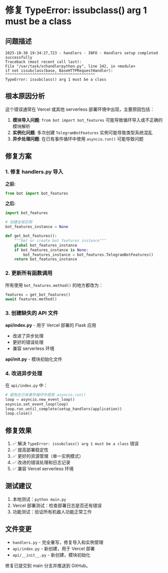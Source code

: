 # 修复 TypeError: issubclass() arg 1 must be a class

## 问题描述

```
2025-10-30 19:34:27,723 - handlers - INFO - Handlers setup completed successfully
Traceback (most recent call last):
File "/var/task/vchandlerpython.py", line 242, in <module>
if not issubclass(base, BaseHTTPRequestHandler):
^^^^^^^^^^^^^^^^^^^^^^^^^^^^^^^^^^^^^^^^
TypeError: issubclass() arg 1 must be a class
```

## 根本原因分析

这个错误通常在 Vercel 或其他 serverless 部署环境中出现，主要原因包括：

1. **模块导入问题**: `from bot import bot_features` 可能导致循环导入或不正确的模块解析
2. **实例化问题**: 多次创建 `TelegramBotFeatures` 实例可能导致类型系统混乱
3. **异步处理问题**: 在已有事件循环中使用 `asyncio.run()` 可能导致问题

## 修复方案

### 1. 修复 handlers.py 导入

**之前:**
```python
from bot import bot_features
```

**之后:**
```python
import bot_features

# 创建全局实例
bot_features_instance = None

def get_bot_features():
    """Get or create bot features instance"""
    global bot_features_instance
    if bot_features_instance is None:
        bot_features_instance = bot_features.TelegramBotFeatures()
    return bot_features_instance
```

### 2. 更新所有函数调用

所有使用 `bot_features.method()` 的地方都改为：
```python
features = get_bot_features()
await features.method()
```

### 3. 创建缺失的 API 文件

**api/index.py** - 用于 Vercel 部署的 Flask 应用
- 改进了异步处理
- 更好的错误处理
- 兼容 serverless 环境

**api/__init__.py** - 模块初始化文件

### 4. 改进异步处理

在 `api/index.py` 中：
```python
# 避免在已有事件循环中使用 asyncio.run()
loop = asyncio.new_event_loop()
asyncio.set_event_loop(loop)
loop.run_until_complete(setup_handlers(application))
loop.close()
```

## 修复效果

1. ✅ 解决 `TypeError: issubclass() arg 1 must be a class` 错误
2. ✅ 提高部署稳定性
3. ✅ 更好的资源管理（单一实例模式）
4. ✅ 改进的错误处理和日志记录
5. ✅ 兼容 Vercel serverless 环境

## 测试建议

1. 本地测试：`python main.py`
2. Vercel 部署测试：检查部署日志是否还有错误
3. 功能测试：验证所有机器人功能正常工作

## 文件变更

- `handlers.py` - 完全重写，修复导入和实例管理
- `api/index.py` - 新创建，用于 Vercel 部署
- `api/__init__.py` - 新创建，模块初始化

修复已提交到 main 分支并推送到 GitHub。